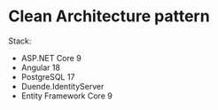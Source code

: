 <h1>Clean Architecture pattern</h1>

Stack:

<ul>
  <li>ASP.NET Core 9</li>
  <li>Angular 18</li>
  <li>PostgreSQL 17</li>
  <li>Duende.IdentityServer</li>
  <li>Entity Framework Core 9</li>
</ul>
